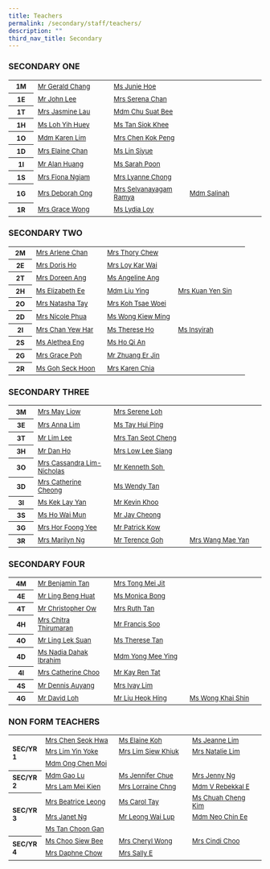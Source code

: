 ```yaml
---
title: Teachers
permalink: /secondary/staff/teachers/
description: ""
third_nav_title: Secondary
---
```

<h3 style="text-align: left;">SECONDARY ONE</h3>
<table width="100%" border="0" cellspacing="5" cellpadding="5" class="iveo_table ives_tab_simple">
  <tbody>
    <tr>
      <th width="10%" scope="row"> 
        <font size="2"> 
          <b> 1M 
          </b> 
        </font> 
      </th>
      <td width="30%">
        <font size="2">
          <a href="mailto:chang_shian_feng_gerald@schools.gov.sg" target="">Mr Gerald Chang 
          </a>
        </font>
      </td>
      <td width="30%">
        <font size="2">
          <a href="mailto:hoe_jun_jin_junie@schools.gov.sg" target="">Ms Junie Hoe          
          </a>
        </font>
      </td>
      <td width="30%">&nbsp;
      </td>
    </tr>
    <tr>
      <th width="10%" scope="row"> 
        <font size="2">1E 
        </font> 
      </th>
      <td width="30%">
        <font size="2"> 
          <a href="mailto:john_lee@mgs.sch.edu.sg">Mr John Lee
          </a>
        </font>
      </td>
      <td width="30%">
        <font size="2"> 
          <a href="mailto:serena_chan@schools.gov.sg" target="">Mrs Serena Chan 
          </a>
        </font>
      </td>
      <td width="30%">
        <font size="2">&nbsp; 
        </font>
      </td>
    </tr>
    <tr>
      <th width="10%" scope="row"> 
        <font size="2"> 
          <b>1T 
          </b> 
        </font> 
      </th>
      <td width="30%">
        <font size="2"> 
          <a href="mailto:jasmine_goh@schools.gov.sg" target="">Mrs Jasmine Lau           
          </a>
        </font>
      </td>
      <td width="30%">
        <font size="2"> 
          <a href="mailto:chu_suat_bee@schools.gov.sg" target="">Mdm Chu Suat Bee 
          </a>
        </font>
      </td>
      <td width="30%">
        <font size="2">&nbsp; 
        </font>
      </td>
    </tr>
    <tr>
      <th width="10%" scope="row"> 
        <font size="2"> 
          <b>1H 
          </b> 
        </font> 
      </th>
      <td width="30%">
        <font size="2"> 
          <a href="mailto:loh_yih_huey@schools.gov.sg" target="">Ms Loh  Yih Huey 
          </a>
        </font>
      </td>
      <td width="30%">
        <font size="2"> 
          <a href="mailto:tan_siok_khee@schools.gov.sg" target="">Ms Tan  Siok Khee 
          </a>
        </font>
      </td>
      <td width="30%">&nbsp;
      </td>
    </tr>
    <tr>
      <th width="10%" scope="row"> 
        <font size="2"> 
          <b>1O 
          </b> 
        </font> 
      </th>
      <td width="30%">
        <a href="mailto:karen_lim_yen_choon@schools.gov.sg" target="" style="font-size: small;">Mdm Karen Lim        
        </a>
        <br>
      </td>
      <td width="30%">
        <a href="mailto:chen_kok_peng@schools.gov.sg" target="" style="font-size: small;">Mrs Chen Kok Peng
        </a>
        <br>
      </td>
      <td width="30%">&nbsp;
      </td>
    </tr>
    <tr>
      <th width="10%" scope="row"> 
        <font size="2"> 
          <b>1D 
          </b> 
        </font> 
      </th>
      <td width="30%">
        <font size="2"> 
          <a href="mailto:chua_guek_chun_elaine@schools.gov.sg" target="">Mrs Elaine Chan 
          </a>
        </font>
      </td>
      <td width="30%">
        <font size="2">
          <a href="mailto:lin_siyue@schools.gov.sg" target="">Ms Lin Siyue
          </a>
        </font>
      </td>
      <td width="30%">
        <br>
      </td>
    </tr>
    <tr>
      <th width="10%" scope="row"> 
        <font size="2"> 
          <b>1I 
          </b> 
        </font> 
      </th>
      <td width="30%">
        <a href="mailto:alan_huang@schools.gov.sg" target="" style="font-size: small;">Mr Alan Huang
        </a>
        <font size="2">
          <br> 
        </font>
      </td>
      <td width="30%">
        <a href="mailto:janine_sarah_poon@schools.gov.sg" style="font-size: small;">Ms Sarah Poon
        </a>
        <font size="2">
          <br>
        </font>
      </td>
      <td width="30%">&nbsp;
      </td>
    </tr>
    <tr>
      <th width="10%" scope="row"> 
        <font size="2"> 
          <b>1S 
          </b> 
        </font> 
      </th>
      <td width="30%">
        <font size="2">
          <a href="mailto:fiona_ngiam@schools.gov.sg" target="">Mrs Fiona  Ngiam
          </a> 
        </font>
      </td>
      <td width="30%">
        <font size="2">
          <a href="mailto:lyanne_yang@schools.gov.sg" target="">Mrs Lyanne Chong
          </a>
        </font>
      </td>
      <td width="30%">&nbsp;
      </td>
    </tr>
    <tr>
      <th width="10%" scope="row"> 
        <font size="2"> 
          <b>1G 
          </b> 
        </font> 
      </th>
      <td width="30%">
        <font size="2">
          <a href="mailto:deborah_ong@schools.gov.sg" target="">Mrs Deborah Ong
          </a>
        </font>
      </td>
      <td width="30%">
        <font size="2"> 
          <a href="mailto:selvanayagam_ramya@schools.gov.sg" target="">Mrs Selvanayagam Ramya
          </a> 
        </font>
      </td>
      <td width="30%">
        <font size="2">
          <a href="mailto:salinah_sawipi@schools.gov.sg">Mdm Salinah
          </a>
        </font>
      </td>
    </tr>
    <tr>
      <th scope="row"> 
        <font size="2"> 
          <b>1R 
          </b>
        </font>
      </th>
      <td>
        <font size="2">
          <a href="mailto:grace_yeo_hui_ling@schools.gov.sg" target="">Mrs Grace  Wong 
          </a>
        </font>
      </td>
      <td>
        <font size="2">
          <a href="lydia_loy@schools.gov.sg" target="">Ms Lydia Loy 
          </a>
        </font>
      </td>
      <td width="30%">&nbsp;
      </td>
    </tr>
  </tbody>
</table>
<p>
</p>
<h3 style="text-align: left;">SECONDARY TWO&nbsp;
</h3>
<table width="100%" border="0" cellspacing="5" cellpadding="5" class="iveo_table ives_tab_simple">
  <tbody>
    <tr>
      <th width="10%" scope="row"> 
        <font size="2"> 
          <b> 2M 
          </b> 
        </font> 
      </th>
      <td width="30%">
        <font size="2"> 
          <a href="mailto:low_siew_kheng_arlene@schools.gov.sg">Mrs Arlene  Chan 
          </a> 
        </font>
      </td>
      <td width="30%">
        <font size="2">
          <a href="mailto:thory_chew@schools.gov.sg" target="">Mrs Thory Chew 
          </a>
        </font>
      </td>
      <td width="30%">
        <font size="2">&nbsp; 
        </font>
      </td>
    </tr>
    <tr>
      <th width="10%" scope="row"> 
        <font size="2">2E 
        </font> 
      </th>
      <td>
        <font size="2"> 
          <a href="mailto:doris_lim@schools.gov.sg" target="">Mrs Doris Ho 
          </a>
        </font>
      </td>
      <td>
        <font size="2">
          <a href="mailto:loy_kar_wai@schools.gov.sg" target="">Mrs Loy Kar Wai 
          </a>
        </font>
      </td>
      <td width="30%">
        <font size="2">&nbsp; 
        </font>
      </td>
    </tr>
    <tr>
      <th width="10%" scope="row"> 
        <font size="2"> 
          <b>2T 
          </b> 
        </font> 
      </th>
      <td width="30%">
        <font size="2">
          <a href="mailto:lim_li_huang_doreen@schools.gov.sg" target="">Mrs Doreen  Ang 
          </a>
        </font>
      </td>
      <td width="30%">
        <font size="2">
          <a href="mailto:ang_tsui_ping_angeline@schools.gov.sg" target="">Ms Angeline Ang 
          </a> 
        </font>
      </td>
      <td width="30%">&nbsp;
      </td>
    </tr>
    <tr>
      <th width="10%" scope="row"> 
        <font size="2"> 
          <b>2H 
          </b> 
        </font> 
      </th>
      <td width="30%">
        <font size="2">
          <a href="mailto:ee_li_hua_elizabeth@schools.gov.sg" target="">Ms Elizabeth  Ee 
          </a> 
        </font>
      </td>
      <td width="30%">
        <font size="2">
          <a href="mailto:liu_ying_a@schools.gov.sg" target="">Mdm Liu Ying 
          </a>
        </font>
      </td>
      <td width="30%">
        <font size="2">
          <a href="mailto:kuan_yen_sin@schools.gov.sg" target="">Mrs Kuan Yen Sin 
          </a>
        </font>
      </td>
    </tr>
    <tr>
      <th width="10%" scope="row"> 
        <font size="2"> 
          <b>2O 
          </b> 
        </font> 
      </th>
      <td width="30%">
        <font size="2">
          <a href="mailto:sophia_natasha_wei_junhao@schools.gov.sg" target="">Mrs Natasha Tay 
          </a>
        </font>
      </td>
      <td width="30%">
        <font size="2">
          <a href="mailto:liew_tsae_woei@schools.gov.sg" target="">Mrs Koh Tsae Woei 
          </a> 
        </font>
      </td>
      <td width="30%">&nbsp;
      </td>
    </tr>
    <tr>
      <th width="10%" scope="row"> 
        <font size="2"> 
          <b>2D 
          </b> 
        </font> 
      </th>
      <td width="30%">
        <font size="2">
          <a href="mailto:nicole_phua@schools.gov.sg">Mrs Nicole Phua
          </a>
        </font>
      </td>
      <td width="30%">
        <font size="2">
          <a href="mailto:wong_kiew_ming@schools.gov.sg" target="">Ms Wong Kiew Ming 
          </a>
        </font>
      </td>
      <td width="30%">&nbsp;
      </td>
    </tr>
    <tr>
      <th width="10%" scope="row"> 
        <font size="2"> 
          <b>2I 
          </b> 
        </font> 
      </th>
      <td width="30%">
        <font size="2">
          <a href="mailto:chan_yew_har@schools.gov.sg" target="">Mrs Chan Yew Har 
          </a> 
        </font>
      </td>
      <td width="30%">
        <font size="2">
          <a href="mailto:ho_wen_si_therese@schools.gov.sg" target="">Ms Therese Ho 
          </a>
        </font>
      </td>
      <td width="30%">
        <font size="2">
          <a href="mailto:Insyirah_jumat@schools.gov.sg" target="">Ms Insyirah 
          </a>
        </font>
      </td>
    </tr>
    <tr>
      <th width="10%" scope="row"> 
        <font size="2"> 
          <b>2S 
          </b> 
        </font> 
      </th>
      <td width="30%">
        <font size="2"> 
          <a href="mailto:xiu_ying_alethea_eng@schools.gov.sg" target="">Ms Alethea Eng 
          </a>
        </font>
      </td>
      <td width="30%">
        <font size="2">
          <a href="mailto:ho_qi_an@schools.gov.sg" target="">Ms Ho Qi An 
          </a>
        </font>
      </td>
      <td width="30%">&nbsp;
      </td>
    </tr>
    <tr>
      <th width="10%" scope="row"> 
        <font size="2"> 
          <b>2G 
          </b> 
        </font> 
      </th>
      <td width="30%">
        <font size="2">
          <a href="mailto:grace_poh@schools.gov.sg" target="">Mrs Grace  Poh 
          </a>
        </font>
      </td>
      <td width="30%">
        <font size="2">
          <a href="mailto:zhuang_erjin@schools.gov.sg" target="">Mr Zhuang  Er Jin 
          </a>
        </font>
      </td>
      <td width="30%">&nbsp;
      </td>
    </tr>
    <tr>
      <th width="10%" scope="row"> 
        <font size="2"> 
          <b>2R 
          </b> 
        </font> 
      </th>
      <td width="30%">
        <font size="2">
          <a href="mailto:goh_seck_hoon@schools.gov.sg" target="">Ms Goh Seck Hoon 
          </a> 
        </font>
      </td>
      <td width="30%">
        <font size="2">
          <a href="mailto:low_geok_lin_karen@schools.gov.sg" target="">Mrs Karen Chia 
          </a> 
        </font>
      </td>
      <td width="30%">
      </td>
    </tr>
  </tbody>
</table>
<p>
</p>
<h3 style="text-align: left;">SECONDARY THREE 
</h3>
<table width="100%" border="0" cellspacing="5" cellpadding="5" class="iveo_table ives_tab_simple">
  <tbody>
    <tr>
      <th width="10%" scope="row"> 
        <font size="2"> 
          <b> 3M 
          </b> 
        </font> 
      </th>
      <td width="30%">
        <font size="2"> 
          <a href="mailto:phua_poh_eng@schools.gov.sg" target="">Mrs May Liow 
          </a> 
        </font>
      </td>
      <td width="30%">
        <font size="2"> 
          <a href="mailto:boo_serene@schools.gov.sg" target="">Mrs Serene Loh 
          </a> 
        </font>
      </td>
      <td width="30%">&nbsp;
      </td>
    </tr>
    <tr>
      <th width="10%" scope="row"> 
        <font size="2">3E 
        </font> 
      </th>
      <td>
        <font size="2"> 
          <a href="mailto:anna_lim@schools.gov.sg" target="">Mrs Anna Lim
          </a> 
        </font>
      </td>
      <td>
        <font size="2"> 
          <a href="mailto:tay_hui_ping@schools.gov.sg" target="">Ms Tay Hui Ping
          </a>
        </font>
      </td>
      <td width="30%">&nbsp;
      </td>
    </tr>
    <tr>
      <th width="10%" scope="row"> 
        <font size="2"> 
          <b>3T 
          </b> 
        </font> 
      </th>
      <td width="30%">
        <font size="2"> 
          <a href="mailto:lim_lee@schools.gov.sg" target="">Mr Lim Lee
          </a> 
        </font>
      </td>
      <td width="30%">
        <font size="2">
          <a href="mailto:loh_jee_yong_david@schools.gov.sg" target="">Mrs Tan Seot Cheng 
          </a> 
        </font>
      </td>
      <td width="30%">&nbsp;
      </td>
    </tr>
    <tr>
      <th width="10%" scope="row"> 
        <font size="2"> 
          <b>3H 
          </b> 
        </font> 
      </th>
      <td width="30%">
        <font size="2"> 
          <a href="mailto:dan_ho@schools.gov.sg" target="">Mr Dan Ho 
          </a> 
        </font>
      </td>
      <td width="30%">
        <font size="2"> 
          <a href="mailto:cheng_lee_siang@schools.gov.sg" target="">Mrs Low Lee Siang 
          </a> 
        </font>
      </td>
      <td width="30%">&nbsp;
      </td>
    </tr>
    <tr>
      <th width="10%" scope="row"> 
        <font size="2"> 
          <b>3O 
          </b> 
        </font> 
      </th>
      <td width="30%">
        <font size="2">
          <a href="mailto:lim_chin_suan_cassandra@schools.gov.sg" target="">Mrs Cassandra  Lim-Nicholas
          </a>
        </font>
      </td>
      <td width="30%">
        <font size="2">
          <a href="mailto:soh_chen_wai_kenneth@schools.gov.sg" target="">Mr Kenneth Soh 
          </a>
        </font> 
        <font size="2">&nbsp;
        </font>
      </td>
      <td width="30%">&nbsp;
      </td>
    </tr>
    <tr>
      <th width="10%" scope="row"> 
        <font size="2"> 
          <b>3D 
          </b> 
        </font> 
      </th>
      <td width="30%">
        <font size="2">
          <a href="mailto:catherine_cheong@schools.gov.sg" target="">Mrs Catherine  Cheong 
          </a> 
        </font>
      </td>
      <td width="30%">
        <font size="2">
          <a href="mailto:wendy_li-_jin_tan@schools.gov.sg">Ms Wendy Tan
          </a>
        </font>
      </td>
      <td width="30%">
        <font size="2">&nbsp; 
        </font>
      </td>
    </tr>
    <tr>
      <th width="10%" scope="row"> 
        <font size="2"> 
          <b>3I 
          </b> 
        </font> 
      </th>
      <td width="30%">
        <font size="2">
          <a href="mailto:kek_lay_yan@schools.gov.sg" target="">Ms Kek  Lay Yan 
          </a> 
        </font>
      </td>
      <td width="30%">
        <font size="2">
          <a href="mailto:kevin_khoo@schools.gov.sg" target="">Mr Kevin  Khoo 
          </a> 
        </font>
      </td>
      <td width="30%">
        <font size="2">&nbsp; 
        </font>
      </td>
    </tr>
    <tr>
      <th width="10%" scope="row"> 
        <font size="2"> 
          <b>3S 
          </b> 
        </font> 
      </th>
      <td width="30%">
        <font size="2">
          <a href="mailto:ho_wai_mun@schools.gov.sg" target="">Ms Ho  Wai Mun 
          </a>
        </font>
      </td>
      <td width="30%">
        <font size="2">
          <a href="mailto:jay_cheong_han_wen@schools.gov.sg" target="">Mr Jay Cheong 
          </a> 
        </font>
      </td>
      <td width="30%">
        <font size="2">&nbsp; 
        </font>
      </td>
    </tr>
    <tr>
      <th scope="row"> 
        <font size="2"> 
          <b>3G 
          </b> 
        </font> 
      </th>
      <td>
        <font size="2">
          <a href="mailto:chan_foong_yee@schools.gov.sg" target="">Mrs Hor  Foong Yee 
          </a> 
        </font>
      </td>
      <td>
        <font size="2">
          <a href="mailto:kow_eng_swee_patrick@schools.gov.sg" target="">Mr Patrick  Kow 
          </a> 
        </font>
      </td>
      <td>&nbsp;
      </td>
    </tr>
    <tr>
      <th width="10%" scope="row"> 
        <font size="2"> 
          <b>3R
          </b>
        </font>
      </th>
      <td width="30%">
        <font size="2">
          <a href="mailto:lau_li-lin_marilyn@schools.gov.sg" target="">Mrs Marilyn Ng 
          </a>
        </font>
      </td>
      <td width="30%">
        <font size="2">
          <a href="mailto:goh_keng_lee_terence@schools.gov.sg" target="">Mr Terence  Goh
          </a>
        </font>
      </td>
      <td width="30%">
        <a href="mailto:Teo_Mae_Yan@schools.gov.sg" target="" style="font-size: small;">Mrs Wang Mae Yan
        </a>
        <br>
      </td>
    </tr>
  </tbody>
</table>
<p>
</p>
<h3 style="text-align: left;">SECONDARY FOUR 
</h3>
<table width="100%" border="0" cellspacing="5" cellpadding="5" class="iveo_table ives_tab_simple">
  <tbody>
    <tr>
      <th width="10%" scope="row"> 
        <font size="2"> 
          <b> 4M 
          </b> 
        </font> 
      </th>
      <td width="30%">
        <font size="2">
          <a href="mailto:benjamin_tan_wei-yang@schools.gov.sg" target="">Mr Benjamin  Tan 
          </a>
        </font>
      </td>
      <td width="30%">
        <font size="2">
          <a href="mailto:ong_mei_jit@schools.gov.sg" target="">Mrs Tong  Mei Jit 
          </a>
        </font>
      </td>
      <td width="30%">
        <font size="2">&nbsp; 
        </font>
      </td>
    </tr>
    <tr>
      <th width="10%" scope="row"> 
        <font size="2">4E 
        </font> 
      </th>
      <td>
        <font size="2">
          <a href="mailto:ling_beng_huat@schools.gov.sg" target="">Mr Ling  Beng Huat 
          </a>
        </font>
      </td>
      <td>
        <font size="2">
          <a href="mailto:monica_bong@schools.gov.sg" target="">Ms Monica  Bong 
          </a>
        </font>
      </td>
      <td width="30%">
        <font size="2">&nbsp; 
        </font>
      </td>
    </tr>
    <tr>
      <th width="10%" scope="row"> 
        <font size="2"> 
          <b>4T 
          </b> 
        </font> 
      </th>
      <td width="30%">
        <font size="2"> 
          <a href="mailto:ow_chee_keong_christopher@schools.gov.sg" target="">Mr Christopher Ow 
          </a> 
        </font>
      </td>
      <td width="30%">
        <font size="2">
          <a href="mailto:ruth_tan@schools.gov.sg" target="">Mrs Ruth  Tan 
          </a>
        </font>
      </td>
      <td width="30%">
        <font size="2">&nbsp; 
        </font>
      </td>
    </tr>
    <tr>
      <th width="10%" scope="row"> 
        <font size="2"> 
          <b>4H 
          </b> 
        </font> 
      </th>
      <td width="30%">
        <font size="2">
          <a href="mailto:chitra_thirumaran@schools.gov.sg" target="">Mrs Chitra  Thirumaran 
          </a>
        </font>
      </td>
      <td width="30%">
        <font size="2">
          <a href="mailto:francis_soo@schools.gov.sg" target="">Mr Francis Soo 
          </a>
        </font>
      </td>
      <td width="30%">
        <font size="2">&nbsp; 
        </font>
      </td>
    </tr>
    <tr>
      <th width="10%" scope="row"> 
        <font size="2"> 
          <b>4O 
          </b> 
        </font> 
      </th>
      <td width="30%">
        <font size="2">
          <a href="mailto:ling_lek_suan@schools.gov.sg" target="">Mr Ling  Lek Suan 
          </a>
        </font>
      </td>
      <td width="30%">
        <font size="2">
          <a href="mailto:therese_vinnie_tan@schools.gov.sg" target="">Ms Therese Tan 
          </a>
        </font>
      </td>
      <td width="30%">
        <br>
      </td>
    </tr>
    <tr>
      <th width="10%" scope="row"> 
        <font size="2"> 
          <b>4D 
          </b> 
        </font> 
      </th>
      <td width="30%">
        <font size="2">
          <a href="mailto:nadia_dahak_ibrahim@schools.gov.sg">Ms Nadia Dahak Ibrahim
          </a>
        </font>
      </td>
      <td width="30%">
        <font size="2">
          <a href="mailto:yong_mee_ying@schools.gov.sg" target="">Mdm Yong  Mee Ying 
          </a>
        </font>
      </td>
      <td width="30%">&nbsp;
      </td>
    </tr>
    <tr>
      <th width="10%" scope="row"> 
        <font size="2"> 
          <b>4I 
          </b> 
        </font> 
      </th>
      <td width="30%">
        <font size="2">
          <a href="mailto:catherine_choo@schools.gov.sg" target="">Mrs Catherine Choo 
          </a>
        </font>
      </td>
      <td width="30%">
        <font size="2">
          <a href="mailto:kay_ren_tat@schools.gov.sg" target="">Mr Kay  Ren Tat 
          </a>
        </font>
      </td>
      <td width="30%">&nbsp;
      </td>
    </tr>
    <tr>
      <th width="10%" scope="row"> 
        <font size="2"> 
          <b>4S 
          </b> 
        </font> 
      </th>
      <td width="30%">
        <font size="2">
          <a href="mailto:auyang_seh_hon_dennis@schools.gov.sg" target="">Mr Dennis Auyang 
          </a>
        </font>
      </td>
      <td width="30%">
        <font size="2">
          <a href="mailto:tan_sin_yee_ivay@schools.gov.sg" target="">Mrs Ivay Lim 
          </a>
        </font>
      </td>
      <td width="30%">
        <font size="2">&nbsp; 
        </font>
      </td>
    </tr>
    <tr>
      <th width="10%" scope="row"> 
        <font size="2"> 
          <b>4G 
          </b> 
        </font> 
      </th>
      <td width="30%">
        <font size="2">
          <a href="mailto:loh_jee_yong_david@schools.gov.sg" target="">Mr David  Loh 
          </a>
        </font>
      </td>
      <td width="30%">
        <font size="2">
          <a href="mailto:liu_heok_hing@schools.gov.sg" target="">Mr Liu Heok Hing 
          </a> 
        </font>
      </td>
      <td width="30%">
        <font size="2">
          <a href="mailto:wong_khai_shin@schools.gov.sg" target="">Ms Wong  Khai Shin 
          </a>
        </font>
      </td>
    </tr>
  </tbody>
</table>
<p>  
</p>
<h3>NON FORM TEACHERS 
</h3>
<table width="100%" border="0" cellspacing="5" cellpadding="5" class="iveo_table ives_tab_simple">
  <tbody>
    <tr>
      <th width="13%" rowspan="3" scope="row" style="text-align: left;"> 
        <font size="2"> SEC/YR 1 
        </font> 
      </th>
      <td width="29%">
        <font size="2">
          <a href="mailto:siew_seok_hwa@schools.gov.sg" target="">Mrs Chen Seok Hwa 
          </a>
        </font>
      </td>
      <td width="29%">
        <font size="2">
          <a href="mailto:elaine_koh_sok_hoong@schools.gov.sg" target="">Ms Elaine Koh        
          </a>
        </font>
      </td>
      <td width="29%">
        <font size="2">
          <a href="mailto:lim_hui_hsin_jeanne@schools.gov.sg" target="">Ms Jeanne Lim 
          </a>
        </font>
      </td>
    </tr>
    <tr>
      <td>
        <font size="2"> 
          <a href="mailto:leong_yin_yoke@schools.gov.sg" target="">Mrs Lim Yin Yoke 
          </a>
        </font>
      </td>
      <td>
        <font size="2">
          <a href="mailto:chong_siew_khiuk@schools.gov.sg" target="">Mrs Lim Siew Khiuk 
          </a>
        </font>
      </td>
      <td>
        <font size="2">
          <a href="mailto:natalie_chew@schools.gov.sg" target="">Mrs Natalie Lim 
          </a>
        </font>
      </td>
    </tr>
    <tr>
      <td>
        <font size="2">
          <a href="mailto:ong_chen_moi@schools.gov.sg" target="">Mdm Ong Chen Moi 
          </a>
          <a href="mailto:natalie_chew@schools.gov.sg" target="">
          </a>
        </font>
      </td>
      <td>
        <font size="2">
          <a href="mailto:ong_chen_moi@schools.gov.sg" target="">
          </a>
        </font>
      </td>
      <td width="29%">&nbsp;
      </td>
    </tr>
    <tr>
      <th width="13%" rowspan="2" scope="row" style="text-align: left;"> 
        <font size="2"> SEC/YR 2 
        </font> 
      </th>
      <td width="29%">
        <font size="2"> 
          <a href="mailto:gao_lu@schools.gov.sg" target="">Mdm Gao Lu 
          </a> 
        </font>
      </td>
      <td width="29%">
        <font size="2">
          <a href="mailto:chue_kwai_fong@schools.gov.sg" target="">Ms Jennifer  Chue 
          </a>
        </font>
      </td>
      <td width="29%">
        <font size="2">
          <a href="mailto:chng_sze_kuen@schools.gov.sg" target="">Mrs Jenny Ng
          </a>
        </font>
      </td>
    </tr>
    <tr>
      <td width="29%">
        <font size="2"> 
          <a href="mailto:lai_mei_kien@schools.gov.sg" target="">Mrs Lam Mei Kien 
          </a>
        </font>
      </td>
      <td width="29%">
        <font size="2">
          <a href="mailto:lee_sze_hwee_lorraine@schools.gov.sg">Mrs Lorraine Chng
          </a>
        </font>
      </td>
      <td width="29%">
        <font size="2">
          <a href="mailto:visweswaran_rebekkal_ezhilarasi@schools.gov.sg" target="">Mdm  V Rebekkal E
          </a> 
        </font>
      </td>
    </tr>
    <tr>
      <th width="13%" rowspan="3" style="text-align: left;" scope="row"> 
        <font size="2"> SEC/YR 3 
        </font> 
      </th>
      <td>
        <font size="2">
          <a href="mailto:beatrice_leong@schools.gov.sg" target="">Mrs Beatrice Leong 
          </a>
        </font>
      </td>
      <td>
        <font size="2">
          <a href="mailto:carol_tay_dan_guey@schools.gov.sg">Ms Carol Tay
          </a>
        </font>
      </td>
      <td>
        <font size="2">
          <a href="mailto:chuah_cheng_kim@schools.gov.sg" target="">Ms Chuah Cheng Kim 
          </a> 
        </font>
      </td>
    </tr>
    <tr>
      <td>
        <font size="2">
          <a href="mailto:janet_ng@schools.gov.sg" target="">Mrs Janet Ng 
          </a> 
        </font>
      </td>
      <td>
        <font size="2">
          <a href="mailto:leong_wai_lup@schools.gov.sg" target="">Mr Leong  Wai Lup 
          </a>
        </font>
      </td>
      <td>
        <font size="2">
          <a href="mailto:neo_chin_ee@schools.gov.sg" target="">Mdm Neo Chin Ee 
          </a> 
        </font>
      </td>
    </tr>
    <tr>
      <td>
        <font size="2">
          <a href="mailto:tan_choon_gan@schools.gov.sg" target="">Ms Tan Choon Gan 
          </a>
        </font>
      </td>
      <td>&nbsp;
      </td>
      <td>&nbsp;
      </td>
    </tr>
    <tr>
      <th width="13%" rowspan="2" scope="row" style="text-align: left;"> 
        <font size="2"> 
          <b> SEC/YR 4 
          </b> 
        </font> 
      </th>
      <td width="29%">
        <font size="2">
          <a href="mailto:choo_siew_bee@schools.gov.sg">Ms Choo Siew Bee
          </a>
        </font>
      </td>
      <td width="29%">
        <font size="2">
          <a href="mailto:cheryl_wong@schools.gov.sg" target="">Mrs Cheryl Wong 
          </a> 
        </font>
      </td>
      <td width="29%">
        <font size="2">
          <a href="mailto:tan_chong_cheng@schools.gov.sg" target="">Mrs Cindi Choo 
          </a>
        </font>
      </td>
    </tr>
    <tr>
      <td width="29%">
        <font size="2">
          <a href="mailto:daphne_chow@schools.gov.sg" target="">Mrs Daphne Chow 
          </a> 
        </font>
      </td>
      <td width="29%">
        <font size="2">
          <a href="mailto:pang_sally@schools.gov.sg">Mrs Sally E
          </a>
        </font>
      </td>
      <td width="29%">&nbsp;
      </td>
    </tr>
  </tbody>
</table>